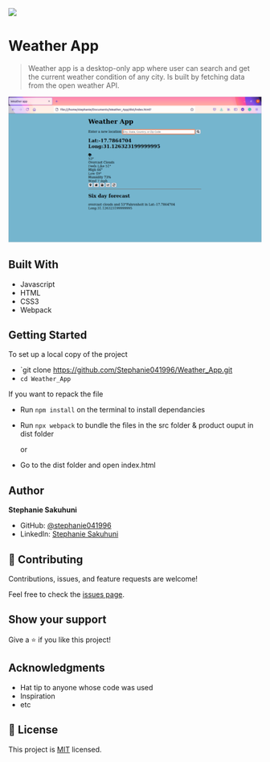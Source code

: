 ![](https://img.shields.io/badge/Microverse-blueviolet)

# Weather App

> Weather app is a desktop-only app where user can search and get the current weather condition of any city. Is built by fetching data from the open weather API.

![screenshot](./screenshot.png)

## Built With

- Javascript
- HTML
- CSS3
- Webpack



## Getting Started

To set up a local copy of the project

- `git clone https://github.com/Stephanie041996/Weather_App.git
- `cd Weather_App`

If you want to repack the file

- Run `npm install` on the terminal to install dependancies
- Run `npx webpack` to bundle the files in the src folder & product ouput in dist folder

  or

- Go to the dist folder and open index.html


## Author
**Stephanie Sakuhuni**

- GitHub: [@stephanie041996](https://github.com/Stephanie041996)
- LinkedIn: [Stephanie Sakuhuni](www.linkedin.com/in/stephanie-michelle-sakuhuni) 


## 🤝 Contributing

Contributions, issues, and feature requests are welcome!

Feel free to check the [issues page](../../issues/).

## Show your support

Give a ⭐️ if you like this project!

## Acknowledgments

- Hat tip to anyone whose code was used
- Inspiration
- etc

## 📝 License

This project is [MIT](./MIT.md) licensed.
